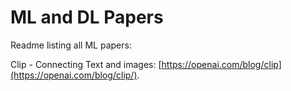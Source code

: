 # ML and DL Papers
Readme listing all ML papers:

Clip - Connecting Text and images: [https://openai.com/blog/clip](https://openai.com/blog/clip/).
